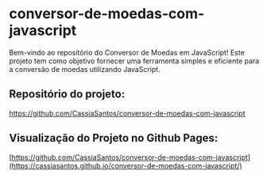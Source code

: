 # conversor-de-moedas-com-javascript
Bem-vindo ao repositório do Conversor de Moedas em JavaScript! Este projeto tem como objetivo fornecer uma ferramenta simples e eficiente para a conversão de moedas utilizando JavaScript. 

## Repositório do projeto:
<a>https://github.com/CassiaSantos/conversor-de-moedas-com-javascript</a>

## Visualização do Projeto no Github Pages:
<a>[https://github.com/CassiaSantos/conversor-de-moedas-com-javascript](https://cassiasantos.github.io/conversor-de-moedas-com-javascript/)</a>
